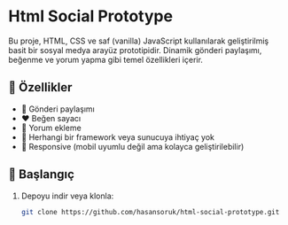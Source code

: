 # Html Social Prototype

Bu proje, HTML, CSS ve saf (vanilla) JavaScript kullanılarak geliştirilmiş basit bir sosyal medya arayüz prototipidir. Dinamik gönderi paylaşımı, beğenme ve yorum yapma gibi temel özellikleri içerir.

## 🔧 Özellikler

- 📝 Gönderi paylaşımı
- ❤️ Beğen sayacı
- 💬 Yorum ekleme
- 🚫 Herhangi bir framework veya sunucuya ihtiyaç yok
- 📱 Responsive (mobil uyumlu değil ama kolayca geliştirilebilir)

## 🚀 Başlangıç

1. Depoyu indir veya klonla:
   ```bash
   git clone https://github.com/hasansoruk/html-social-prototype.git

